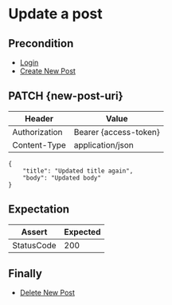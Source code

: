 # Update a post

## Precondition

* [Login](../common/login.md)
* [Create New Post](../common/create-new-post.md)

## PATCH {new-post-uri}

| Header | Value |
| - | - |
| Authorization | Bearer {access-token} |
| Content-Type | application/json |

```
{
    "title": "Updated title again",
    "body": "Updated body"
}
```

## Expectation

| Assert | Expected |
| - | - |
| StatusCode | 200 |

## Finally

* [Delete New Post](../common/delete-new-post.md)
